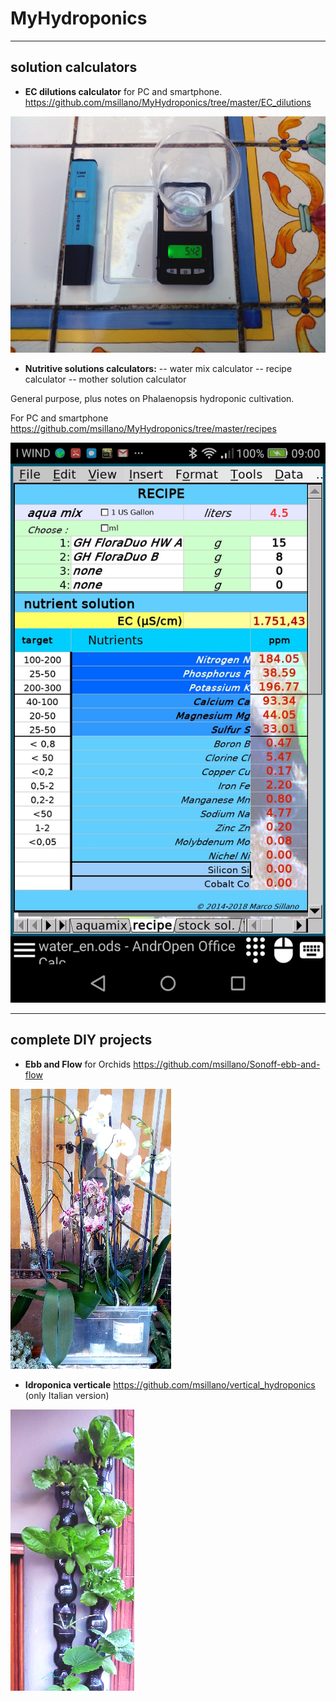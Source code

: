 # MyHydroponics

----------
## solution calculators
 - **EC dilutions calculator** for PC and smartphone. https://github.com/msillano/MyHydroponics/tree/master/EC_dilutions
  
![EC_dilutions](images/dil-ico.png  "see https://github.com/msillano/MyHydroponics/tree/master/EC_dilutions")

- **Nutritive solutions calculators:** 
     -- water mix calculator
     --  recipe calculator
     --  mother solution calculator
     
 General purpose, plus notes on Phalaenopsis hydroponic cultivation.
 
 For PC and smartphone https://github.com/msillano/MyHydroponics/tree/master/recipes
 
 ![recipe](images/recipe.png  "see https://github.com/msillano/MyHydroponics/tree/master/recipes")

--------
## complete DIY projects
 - **Ebb and Flow** for Orchids https://github.com/msillano/Sonoff-ebb-and-flow 
 
![Ebb and Flow](images/rfico.png  "see https://github.com/msillano/Sonoff-ebb-and-flow") 
 - **Idroponica verticale** https://github.com/msillano/vertical_hydroponics (only Italian version)
 
![Vertical](images/vert-ico2.png "see https://github.com/msillano/vertical_hydroponics") 
